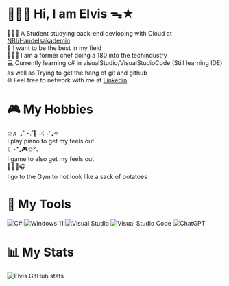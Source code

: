 

# 👨🏻‍💻 Hi, I am Elvis ᯓ★

👨🏻‍💻 A Student studying back-end devloping with Cloud at [NBI/Handelsakademin](https://www.nbi-handelsakademin.se)<br/>
🔆 I want to be the best in my field<br/>
👩🏻‍🍳 I am a former chef doing a 180 into the techindustry<br/>
💻 Currently learning c# in visualStudio/VisualStudioCode (Still learning IDE) as well as Trying to get the hang of git and github<br/>
🌐 Feel free to network with me at [Linkedin](https://www.linkedin.com/in/elvis-nilsson-6852892b3)<br/>

# 🎮 My Hobbies<br/>
✩♬ ₊˚.⋆.˚🎹࣪ ࣪⋆☾⋆⁺₊✧<br/>
I play piano to get my feels out<br/>
☾⋆⁺₊🎮✩°｡<br/>
I game to also get my feels out<br/>
🏋🏻‍♀️🎧<br/>
I go to the Gym to not look like a sack of potatoes<br/>

# 🧰 My Tools
![C#](https://img.shields.io/badge/c%23-%23239120.svg?style=for-the-badge&logo=csharp&logoColor=white)
![Windows 11](https://img.shields.io/badge/Windows%2011-%230079d5.svg?style=for-the-badge&logo=Windows%2011&logoColor=white)
![Visual Studio](https://img.shields.io/badge/Visual%20Studio-5C2D91.svg?style=for-the-badge&logo=visual-studio&logoColor=white)
![Visual Studio Code](https://img.shields.io/badge/Visual%20Studio%20Code-0078d7.svg?style=for-the-badge&logo=visual-studio-code&logoColor=white)
![ChatGPT](https://img.shields.io/badge/chatGPT-74aa9c?style=for-the-badge&logo=openai&logoColor=white)

# 📊 My Stats<br/>
![Elvis GitHub stats](https://github-readme-stats.vercel.app/api?username=ElvisNilssonDev&theme=great-gatsby&show_icons=true)
